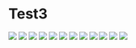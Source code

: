 # Test3
![](http://sowcar.com/t6/696/1554469134x2362277767.png)
![](http://sowcar.com/t6/696/1554469206x2890211702.png)
![](http://sowcar.com/t6/696/1554469222x2890191853.png)
![](http://sowcar.com/t6/696/1554469485x2890211810.png)
![](http://sowcar.com/t6/696/1554469500x2890186122.png)
![](http://sowcar.com/t6/696/1554469621x2728278901.png)
![](http://sowcar.com/t6/696/1554469679x2890191853.png)
![](http://sowcar.com/t6/696/1554469843x2728278590.png)
![](http://sowcar.com/t6/696/1554469862x1822611245.png)
![](http://sowcar.com/t6/696/1554469876x2890149871.png)
![](http://sowcar.com/t6/696/1554469890x2890174166.png)
![](http://sowcar.com/t6/696/1554470299x2890186122.png)
![]()
![]()
![]()
